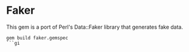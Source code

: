 # Faker

This gem is a port of Perl's Data::Faker library that generates fake data.


```
gem build faker.gemspec
```gi